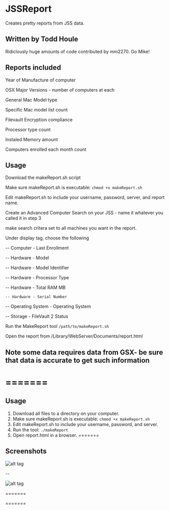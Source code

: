 # JSSReport

Creates pretty reports from JSS data.
## Written by Todd Houle
Ridiclously huge amounts of code contributed by mm2270. Go Mike!


## Reports included
Year of Manufacture of computer

OSX Major Versions - number of computers at each

General Mac Model type

Specific Mac model list count

Filevault Encryption compliance

Processor type count

Instaled Memory amount

Computers enrolled each month count

## Usage
Download the makeReport.sh script

Make sure makeReport.sh is executable: `chmod +x makeReport.sh`

Edit makeReport.sh to include your username, password, server, and report name.

Create an Advanced Computer Search on your JSS - name it whatever you called it in step 3

make search critera set to all machines you want in the report.  

Under display tag, choose the following

  -- Computer - Last Enrollment

   --   Hardware - Model

  -- Hardware - Model Identifier

   -- Hardware - Processor Type

   -- Hardware - Total RAM MB

    -- Hardware - Serial Number

   -- Operating System - Operating System

   -- Storage - FileVault 2 Status

Run the MakeReport tool    `/path/to/makeReport.sh`

Open the report from /Library/WebServer/Documents/report.html

## Note some data requires data from GSX- be sure that data is accurate to get such information
=======
=======

## Usage

1. Download all files to a directory on your computer.
2. Make sure makeReport.sh is executable: `chmod +x makeReport.sh`
3. Edit makeReport.sh to include your username, password, and server.
4. Run the tool: `./makeReport`
5. Open report.html in a browser.
=======

## Screenshots

![alt tag](http://i.imgur.com/kez7gTR.png)

--

![alt tag](http://i.imgur.com/gwLyRMr.png)

=======

=======

